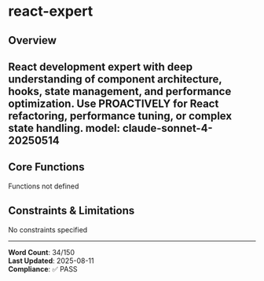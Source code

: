 # react-expert

## Overview

React development expert with deep understanding of component architecture, hooks, state management, and performance optimization. Use PROACTIVELY for React refactoring, performance tuning, or complex state handling.
model: claude-sonnet-4-20250514
---

## Core Functions

Functions not defined

## Constraints & Limitations

No constraints specified



---
**Word Count**: 34/150  
**Last Updated**: 2025-08-11  
**Compliance**: ✅ PASS
